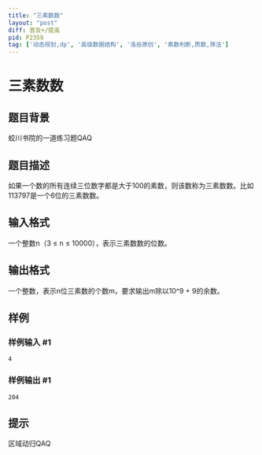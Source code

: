 ```yaml
---
title: "三素数数"
layout: "post"
diff: 普及+/提高
pid: P2359
tag: ['动态规划,dp', '高级数据结构', '洛谷原创', '素数判断,质数,筛法']
---
```

# 三素数数
## 题目背景

蛟川书院的一道练习题QAQ

## 题目描述

如果一个数的所有连续三位数字都是大于100的素数，则该数称为三素数数。比如113797是一个6位的三素数数。

## 输入格式

一个整数n（3 ≤ n ≤ 10000），表示三素数数的位数。

## 输出格式

一个整数，表示n位三素数的个数m，要求输出m除以10^9 + 9的余数。

## 样例

### 样例输入 #1
```
4
```
### 样例输出 #1
```
204
```
## 提示

区域动归QAQ

